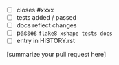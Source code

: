  - [ ] closes #xxxx
 - [ ] tests added / passed
 - [ ] docs reflect changes
 - [ ] passes ``flake8 xshape tests docs``
 - [ ] entry in HISTORY.rst

[summarize your pull request here]